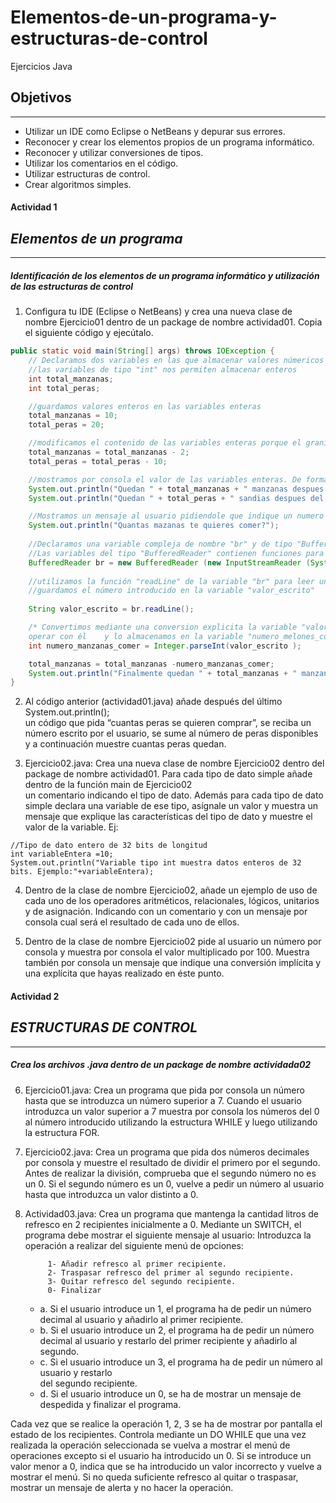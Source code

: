 # Elementos-de-un-programa-y-estructuras-de-control
Ejercicios Java

## Objetivos
---

-	Utilizar un IDE como Eclipse o NetBeans y depurar sus errores.
-	Reconocer y crear los elementos propios de un programa informático.
-	Reconocer y utilizar conversiones de tipos.
-	Utilizar los comentarios en el código.
-	Utilizar estructuras de control.
-	Crear algoritmos simples.


#### Actividad 1
## *Elementos de un programa*
---

##### **Identificación de los elementos de un programa informático y utilización de las estructuras de control**


1. Configura tu IDE (Eclipse o NetBeans) y crea una nueva clase de nombre  Ejercicio01 
dentro de un package de nombre actividad01. Copia el siguiente código y ejecútalo. 

```java
public static void main(String[] args) throws IOException {
    // Declaramos dos variables en las que almacenar valores númericos
    //las variables de tipo "int" nos permiten almacenar enteros
    int total_manzanas; 
    int total_peras;

    //guardamos valores enteros en las variables enteras
    total_manzanas = 10;
    total_peras = 20;

    //modificamos el contenido de las variables enteras porque el granizo las ha mermado
    total_manzanas = total_manzanas - 2;
    total_peras = total_peras - 10;

    //mostramos por consola el valor de las variables enteras. De forma implícita se convierte de de int a string.
    System.out.println("Quedan " + total_manzanas + " manzanas despues del granizo");
    System.out.println("Quedan " + total_peras + " sandias despues del granizo");

    //Mostramos un mensaje al usuario pidiendole que indique un numero por consola
    System.out.println("Quantas mazanas te quieres comer?");
    
    //Declaramos una variable compleja de nombre "br" y de tipo "BufferedReader".
    //Las variables del tipo "BufferedReader" contienen funciones para leer datos por consola
    BufferedReader br = new BufferedReader (new InputStreamReader (System.in));
    
    //utilizamos la función "readLine" de la variable "br" para leer un dato por consola
    //guardamos el número introducido en la variable "valor_escrito"
    
    String valor_escrito = br.readLine();

    /* Convertimos mediante una conversion explicita la variable "valor_escrito" a un valor entero para poder 
    operar con él    y lo almacenamos en la variable "numero_melones_comer" */
    int numero_manzanas_comer = Integer.parseInt(valor_escrito );

    total_manzanas = total_manzanas -numero_manzanas_comer;
    System.out.println("Finalmente quedan " + total_manzanas + " manzanas");	  
}
```

2. Al código anterior (actividad01.java) añade después del último System.out.println();  
un código que pida “cuantas peras se quieren comprar”, se reciba un número 
escrito por el usuario, se sume  al número de peras disponibles y a continuación 
muestre cuantas peras quedan. 

3. Ejercicio02.java: Crea una nueva clase de nombre Ejercicio02 dentro del package 
de nombre actividad01. 
Para cada tipo de dato simple añade dentro de la función main de Ejercicio02  
un comentario indicando el tipo de dato. Además  para cada tipo de dato simple 
declara una variable de ese tipo, asígnale un valor y muestra un mensaje que 
explique las características del tipo de dato y muestre el valor de la variable. 
Ej:
```
//Tipo de dato entero de 32 bits de longitud
int variableEntera =10;
System.out.println("Variable tipo int muestra datos enteros de 32 bits. Ejemplo:"+variableEntera);
```

4.	Dentro de la clase de nombre Ejercicio02, añade un ejemplo de uso de cada uno de 
los operadores aritméticos,  relacionales, lógicos, unitarios y de asignación. 
Indicando con un comentario y con un mensaje por consola cual será el resultado 
de cada uno de ellos.

5.	Dentro de la clase de nombre Ejercicio02 pide al usuario un número por consola y 
muestra por consola el valor multiplicado por 100. Muestra también por consola 
un mensaje que indique una conversión implícita y una explícita que hayas 
realizado en éste punto.




#### Actividad 2
## *ESTRUCTURAS DE CONTROL*
---

##### **Crea los archivos .java dentro de un package de nombre actividada02**


6. Ejercicio01.java: Crea un programa que pida por consola un número hasta que se 
introduzca un número superior a 7. Cuando el usuario introduzca un valor superior a 
7 muestra por consola los números del 0 al número introducido utilizando la 
estructura WHILE y luego utilizando la estructura FOR.

7. Ejercicio02.java: Crea un programa que pida dos números decimales por consola y 
muestre el resultado de dividir el primero por el segundo. Antes de realizar la división, 
comprueba que el segundo número no es un 0. Si el segundo número es un 0, vuelve 
a pedir un número al usuario hasta que introduzca un valor distinto a 0.

8. Actividad03.java: Crea un programa que mantenga la cantidad litros de refresco en 
2 recipientes inicialmente a 0. Mediante un SWITCH, el programa debe mostrar el 
siguiente mensaje al usuario:
Introduzca la operación a realizar del siguiente menú de opciones:

			1- Añadir refresco al primer recipiente.
			2- Traspasar refresco del primer al segundo recipiente.
			3- Quitar refresco del segundo recipiente.
			0- Finalizar

    * a.	Si el usuario introduce un 1, el programa ha de pedir un número decimal al usuario y 
    añadirlo al primer recipiente.
    * b.	Si el usuario introduce un 2, el programa ha de pedir un número decimal al usuario y restarlo del primer recipiente y 
    añadirlo al segundo.
    * c.	Si el usuario introduce un 3, el programa ha de pedir un número al usuario y restarlo  
    del segundo recipiente.
    * d.	Si el usuario introduce un 0, se ha de mostrar un mensaje de despedida y finalizar 
    el programa.

Cada vez que se realice la operación 1, 2, 3  se ha de mostrar por pantalla el estado de los 
recipientes.
Controla mediante un DO WHILE que una vez realizada la operación seleccionada se vuelva 
a mostrar el menú de operaciones excepto si el usuario ha introducido un 0. 
Si se introduce un valor menor a 0, indica que se ha introducido un valor incorrecto y vuelve 
a mostrar el menú.
Si no queda suficiente refresco al quitar o traspasar, mostrar un mensaje de alerta y no hacer 
la operación.


